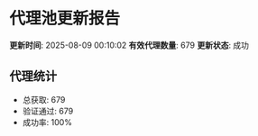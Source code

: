 # 代理池更新报告

**更新时间**: 2025-08-09 00:10:02
**有效代理数量**: 679
**更新状态**:  成功

## 代理统计
- 总获取: 679
- 验证通过: 679
- 成功率: 100%
